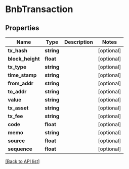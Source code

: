 # BnbTransaction

## Properties

Name | Type | Description | Notes
------------ | ------------- | ------------- | -------------
**tx_hash** | **string** |  | [optional]
**block_height** | **float** |  | [optional]
**tx_type** | **string** |  | [optional]
**time_stamp** | **string** |  | [optional]
**from_addr** | **string** |  | [optional]
**to_addr** | **string** |  | [optional]
**value** | **string** |  | [optional]
**tx_asset** | **string** |  | [optional]
**tx_fee** | **string** |  | [optional]
**code** | **float** |  | [optional]
**memo** | **string** |  | [optional]
**source** | **float** |  | [optional]
**sequence** | **float** |  | [optional]

[[Back to API list]](../../README.md#api-endpoints)
